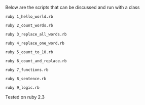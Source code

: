 
Below are the scripts that can be discussed and run with a class

`ruby 1_hello_world.rb`

`ruby 2_count_words.rb`

`ruby 3_replace_all_words.rb`

`ruby 4_replace_one_word.rb`

`ruby 5_count_to_10.rb`

`ruby 6_count_and_replace.rb`

`ruby 7_functions.rb`

`ruby 8_sentence.rb`

`ruby 9_logic.rb`

Tested on ruby 2.3
